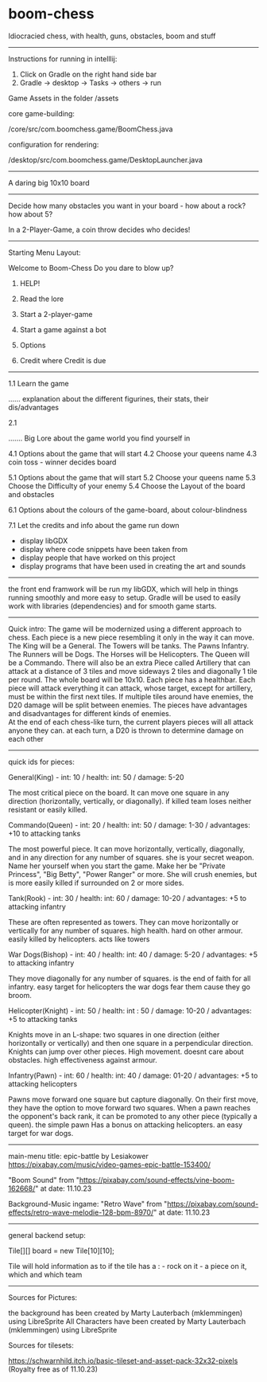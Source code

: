 # boom-chess
Idiocracied chess, with health, guns, obstacles, boom and stuff

------------------------------------------------------------------------------------------------------------------------------------------------------------------------------

Instructions for running in intelllij:
1. Click on Gradle on the right hand side bar
2. Gradle -> desktop -> Tasks -> others -> run

Game Assets in the folder /assets

core game-building:

/core/src/com.boomchess.game/BoomChess.java

configuration for rendering:

/desktop/src/com.boomchess.game/DesktopLauncher.java

---------------------------------------------------------------------------------------------------------------------------------------------------------------------------

A daring big 10x10 board

-------------------------------------------------------------------------------------------------------------------------------------------------------------------------------

Decide how many obstacles you want in your board - how about a rock? how about 5?

In a 2-Player-Game, a coin throw decides who decides! 

--------------------------------------------------------------------------------------------------------------------------------------------------------------------------------

Starting Menu Layout:

Welcome to Boom-Chess
Do you dare to blow up?

1. HELP!
2. Read the lore
   
4. Start a 2-player-game
5. Start a game against a bot

6. Options

7. Credit where Credit is due

-------------------------------------------------------------------------------------------------------------------------------------------------------------------------------

1.1 Learn the game

   ......  explanation about the different figurines, their stats, their dis/advantages 

2.1 

  ....... Big Lore about the game world you find yourself in

4.1 Options about the game that will start
  4.2 Choose your queens name
  4.3 coin toss - winner decides board
  
5.1  Options about the game that will start
  5.2 Choose your queens name
  5.3 Choose the Difficulty of your enemy
  5.4 Choose the Layout of the board and obstacles
  

6.1 Options about the colours of the game-board, about colour-blindness

7.1 Let the credits and info about the game run down
   - display libGDX
   - display where code snippets have been taken from
   - display people that have worked on this project
   - display programs that have been used in creating the art and sounds


---------------------------------------------------------------------------------------------------------------------------------------------------------------------------------

the front end framwork will be run my libGDX, which will help in things running smoothly and more easy to setup. 
Gradle will be used to easily work with libraries (dependencies) and for smooth game starts.

---------------------------------------------------------------------------------------------------------------------------------------------------------------------------------

Quick intro:
The game will be modernized using a different approach to chess. Each piece is a new piece resembling it only in the way it can move. The King will be a General. The Towers will be tanks. The Pawns Infantry. The Runners will be Dogs. The Horses will be Helicopters. The Queen will be a Commando. 
There will also be an extra Piece called Artillery that can attack at a distance of 3 tiles and move sideways 2 tiles and diagonally 1 tile per round. 
The whole board will be 10x10. Each piece has a healthbar. Each piece will attack everything it can attack, whose target, except for artillery, must be within the first next tiles. If multiple tiles around have enemies, the D20 damage will be split between enemies. 
The pieces have advantages and disadvantages for different kinds of enemies.  
At the end of each chess-like turn, the current players pieces will all attack anyone they can. 
at each turn, a D20 is thrown to determine damage on each other

----------------------------------------------------------------------------------------------------------------------------------------------------------------------------------

quick ids for pieces:

General(King) - int: 10          / health: int: 50   / damage: 5-20  

   The most critical piece on the board. It can move one square in any direction (horizontally, vertically, or diagonally).
   if killed team loses
   neither resistant or easily killed.

Commando(Queen) - int: 20        / health: int: 50  / damage: 1-30  / advantages: +10 to attacking tanks 

   The most powerful piece. It can move horizontally, vertically, diagonally, and in any direction for any number of squares.
   she is your secret weapon. Name her yourself when you start the game.
   Make her be "Private Princess", "Big Betty", "Power Ranger" or more. She will crush enemies, but is more easily killed if surrounded on 2 or more sides.

Tank(Rook) - int: 30             / health: int: 60  / damage: 10-20 / advantages: +5 to attacking infantry

   These are often represented as towers. They can move horizontally or vertically for any number of squares.
   high health. hard on other armour.
   easily killed by helicopters. acts like towers

War Dogs(Bishop) - int: 40      / health: int: 40   / damage: 5-20  / advantages: +5 to attacking infantry 

   They move diagonally for any number of squares.
   is the end of faith for all infantry. easy target for helicopters
   the war dogs fear them cause they go broom. 
 
Helicopter(Knight) - int: 50    / health: int : 50  / damage: 10-20 / advantages: +5 to attacking tanks

   Knights move in an L-shape: two squares in one direction (either horizontally or vertically) and then one square in a perpendicular direction. Knights can jump over other pieces.
   High movement. doesnt care about obstacles.
   high effectiveness against armour. 

Infantry(Pawn) - int: 60        / health: int: 40  / damage: 01-20 / advantages: +5 to attacking helicopters 

   Pawns move forward one square but capture diagonally. On their first move, they have the option to move forward two squares. When a pawn reaches the opponent's back rank, it can be promoted to any other piece (typically a queen).
   the simple pawn
   Has a bonus on attacking helicopters. an easy target for war dogs.

--------------------------------------------------------------------------------------------------------------------------------------------------------------------------------

main-menu title:
epic-battle by Lesiakower
https://pixabay.com/music/video-games-epic-battle-153400/

"Boom Sound" from "https://pixabay.com/sound-effects/vine-boom-162668/" at date: 11.10.23

Background-Music ingame:
   "Retro Wave" from "https://pixabay.com/sound-effects/retro-wave-melodie-128-bpm-8970/" at date: 11.10.23

---------------------------------------------------------------------------------------------------------------------------------------------------------------------------------
general backend setup:

Tile[][] board = new Tile[10][10];


Tile will hold information as to if the tile has a :  - rock on it - a piece on it, which and which team 

------------------------------------------------------------------------------------------------------------------------------------------------------------------

Sources for Pictures:

the background has been created by Marty Lauterbach (mklemmingen) using LibreSprite
All Characters have been created by Marty Lauterbach (mklemmingen) using LibreSprite

Sources for tilesets:

https://schwarnhild.itch.io/basic-tileset-and-asset-pack-32x32-pixels  (Royalty free as of 11.10.23)
